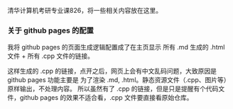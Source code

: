 清华计算机考研专业课826，将一些相关内容放在这里。

### 关于 github pages 的配置
我将 github pages 的页面生成逻辑配置成了在主页显示 所有 .md 生成的 .html 文件 + 所有 .cpp 文件的链接。

这样生成的 .cpp 的链接，点开之后，网页上会有中文乱码问题，大致原因是 github pages 功能主要是
为了渲染 .md, .html。静态资源文件（.cpp、图片等）原样输出，不处理内容。
所以虽然有了 .cpp 的链接，但是只是提醒有个代码文件，github pages 的效果不适合看，.cpp 文件要直接看原始仓库。